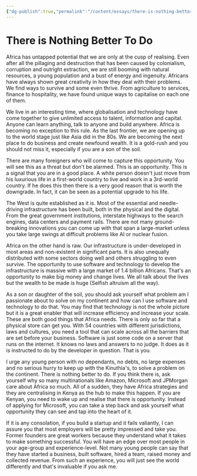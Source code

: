 ```yaml
---
{"dg-publish":true,"permalink":"/content/essays/there-is-nothing-better-to-do/"}
---
```


# There is Nothing Better To Do

Africa has untapped potential that we are only at the cusp of realising. Even after all the pillaging and destruction that has been caused by colonialism, corruption and outright extraction, we are still booming with natural resources, a young population and a bust of energy and ingenuity. Africans have always shown great creativity in how they deal with their problems. We find ways to survive and some even thrive. From agriculture to services, finance to hospitality, we have found unique ways to capitalise on each one of them.

We live in an interesting time, where globalisation and technology have come together to give unlimited access to talent, information and capital. Anyone can learn anything, talk to anyone and build anywhere. Africa is becoming no exception to this rule. As the last frontier, we are opening up to the world stage just like Asia did in the 80s. We are becoming the next place to do business and create newfound wealth. It is a gold-rush and you should not miss it, especially if you are a son of the soil. 

There are many foreigners who will come to capture this opportunity. You will see this as a threat but don't be alarmed. This is an opportunity. This is a signal that you are in a good place. A white person doesn't just move from his luxurious life in a first-world country to live and work in a 3rd-world country. If he does this then there is a very good reason that is worth the downgrade. In fact, it can be seen as a potential upgrade to his life.

The West is quite established as it is. Most of the essential and needle-driving infrastructure has been built, both in the physical and the digital. From the great government institutions, interstate highways to the search engines, data centers and payment rails. There are not many ground-breaking innovations you can come up with that span a large-market unless you take large swings at difficult problems like AI or nuclear fusion. 

Africa on the other hand is raw. Our infrastructure is under-developed in most areas and non-existent in significant parts. It is also unequally distributed with some sectors doing well and others struggling to even survive. The opportunity to use software and technology to develop the infrastructure is massive with a large market of 1.4 billion Africans. That's an opportunity to make big money and change lives. We all talk about the lives but the wealth to be made is huge (Selfish altruism all the way).

As a son or daughter of the soil, you should ask yourself what problem am I passionate about to solve on my continent and how can I use software and technology to do that. You may find that technology is not the whole picture but it is a great enabler that will increase efficiency and increase your scale. These are both good things that Africa needs. There is only so far that a physical store can get you. With 54 countries with different jurisdictions, laws and cultures, you need a tool that can scale across all the barriers that are set before your business. Software is just some code on a server that runs on the internet. It knows no laws and answers to no judge. It does as it is instructed to do by the developer in question. That is you.

I urge any young person with no dependants, no debts, no large expenses and no serious hurry to keep up with the Kinuthia's, to solve a problem on the continent. There is nothing better to do. If you think there is, ask yourself why so many multinationals like Amazon, Microsoft and JPMorgan care about Africa so much. All of a sudden, they have Africa strategies and they are centralising in Kenya as the hub to make this happen. If you are Kenyan, you need to wake up and realise that there is opportunity. Instead of applying for Microsoft, you can take a step back and ask yourself what opportunity they can see and tap into the heart of it.

If it is any consolation, if you build a startup and it fails valiantly, I can assure you that most employers will be pretty impressed and take you. Former founders are great workers because they understand what it takes to make something successful. You will have an edge over most people in your age-group and experience-level. Not many young people can say that they have started a business, built software, hired a team, raised money and collected revenue. From such an experience, you will just see the world differently and that's invaluable if you ask me.